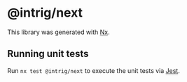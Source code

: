 # @intrig/next

This library was generated with [Nx](https://nx.dev).

## Running unit tests

Run `nx test @intrig/next` to execute the unit tests via [Jest](https://jestjs.io).
